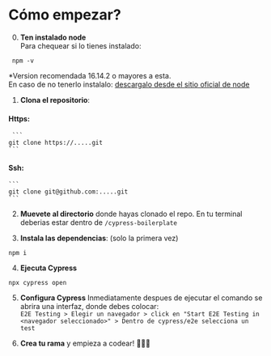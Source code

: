 # Cómo empezar?

0. **Ten instalado node**<br>
   Para chequear si lo tienes instalado:

```
 npm -v
```

\*Version recomendada 16.14.2 o mayores a esta.<br>
En caso de no tenerlo instalalo: [descargalo desde el sitio oficial de node](https://nodejs.org/es)

1. **Clona el repositorio**:

#### Https:

     ```
    git clone https://.....git
    ```

#### Ssh:

    ```
    git clone git@github.com:.....git
    ```

2. **Muevete al directorio** donde hayas clonado el repo.
   En tu terminal deberias estar dentro de
   `/cypress-boilerplate`

3. **Instala las dependencias**: (solo la primera vez)

```
npm i
```

4. **Ejecuta Cypress**

```
npx cypress open
```

5. **Configura Cypress**
   Inmediatamente despues de ejecutar el comando se abrira una interfaz, donde debes colocar: <br>`E2E Testing > Elegir un navegador > click en "Start E2E Testing in <navegador seleccionado>" > Dentro de cypress/e2e selecciona un test`

6. **Crea tu rama** y empieza a codear! 🚀✨✨
